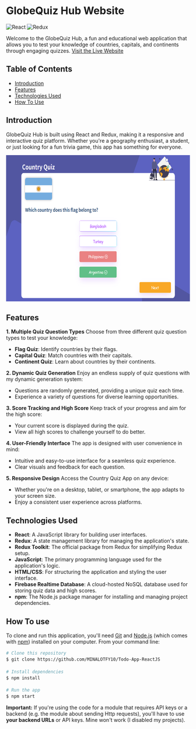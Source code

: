 # GlobeQuiz Hub Website

![React](https://img.shields.io/badge/React-18.0.0-blue)
![Redux](https://img.shields.io/badge/Redux-4.1.0-green)

Welcome to the GlobeQuiz Hub, a fun and educational web application that allows you to test your knowledge of countries, capitals, and continents through engaging quizzes.
[Visit the Live Website](https://country-quiz-euf3.vercel.app/)

## Table of Contents
- [Introduction](#introduction)
- [Features](#features)
- [Technologies Used](#technologies-used)
- [How To Use](#how-to-use)


## Introduction
GlobeQuiz Hub is built using React and Redux, making it a responsive and interactive quiz platform. Whether you're a geography enthusiast, a student, or just looking for a fun trivia game, this app has something for everyone.

<div align="center">
  <img src="./AppScreenshot.png" alt="Alt Text" height="400">
</div>

## Features

**1. Multiple Quiz Question Types**
Choose from three different quiz question types to test your knowledge:
- **Flag Quiz**: Identify countries by their flags.
- **Capital Quiz**: Match countries with their capitals.
- **Continent Quiz**: Learn about countries by their continents.

**2. Dynamic Quiz Generation**
Enjoy an endless supply of quiz questions with my dynamic generation system:
- Questions are randomly generated, providing a unique quiz each time.
- Experience a variety of questions for diverse learning opportunities.

**3. Score Tracking and High Score**
Keep track of your progress and aim for the high score:
- Your current score is displayed during the quiz.
- View all high scores to challenge yourself to do better.

**4. User-Friendly Interface**
The app is designed with user convenience in mind:
- Intuitive and easy-to-use interface for a seamless quiz experience.
- Clear visuals and feedback for each question.

**5. Responsive Design**
Access the Country Quiz App on any device:
- Whether you're on a desktop, tablet, or smartphone, the app adapts to your screen size.
- Enjoy a consistent user experience across platforms.

## Technologies Used
- **React**: A JavaScript library for building user interfaces.
- **Redux**: A state management library for managing the application's state.
- **Redux Toolkit**: The official package from Redux for simplifying Redux setup.
- **JavaScript**: The primary programming language used for the application's logic.
- **HTML/CSS**: For structuring the application and styling the user interface.
- **Firebase Realtime Database**: A cloud-hosted NoSQL database used for storing quiz data and high scores.
- **npm**: The Node.js package manager for installing and managing project dependencies.

## How To use
<!-- For example: -->

To clone and run this application, you'll need [Git](https://git-scm.com) and [Node.js](https://nodejs.org/en/download/) (which comes with [npm](http://npmjs.com)) installed on your computer. From your command line:

```bash
# Clone this repository
$ git clone https://github.com/MINALOTFY10/Todo-App-ReactJS

# Install dependencies
$ npm install

# Run the app
$ npm start
```
**Important:** If you're using the code for a module that requires API keys or a backend (e.g. the module about sending Http requests), you'll have to use **your backend URLs** or API keys. Mine won't work (I disabled my projects).

